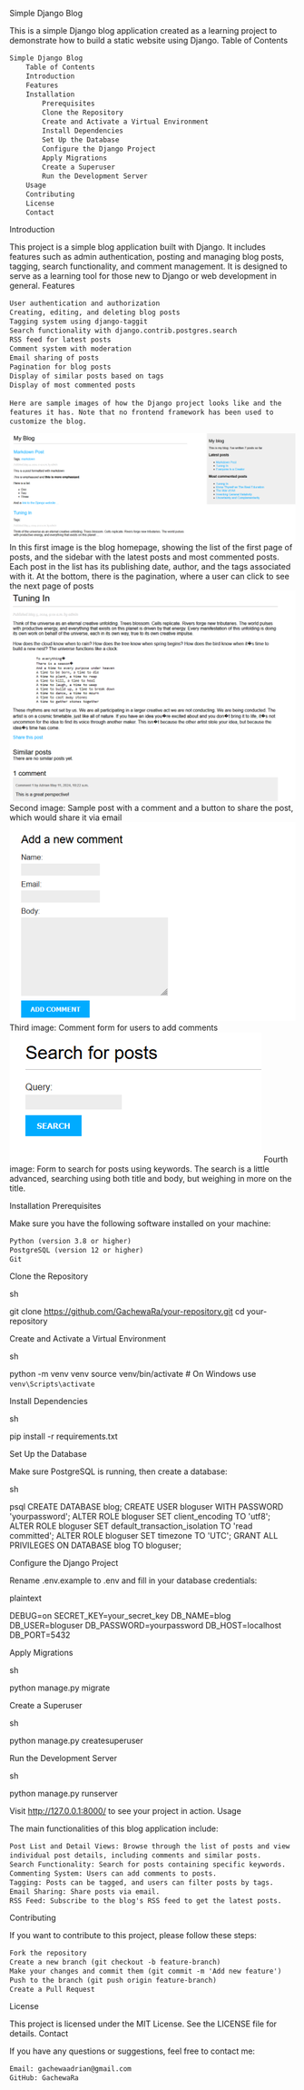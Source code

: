 Simple Django Blog

This is a simple Django blog application created as a learning project to demonstrate how to build a static website using Django.
Table of Contents

    Simple Django Blog
        Table of Contents
        Introduction
        Features
        Installation
            Prerequisites
            Clone the Repository
            Create and Activate a Virtual Environment
            Install Dependencies
            Set Up the Database
            Configure the Django Project
            Apply Migrations
            Create a Superuser
            Run the Development Server
        Usage
        Contributing
        License
        Contact

Introduction

This project is a simple blog application built with Django. It includes features such as admin authentication, posting and managing blog posts, tagging, search functionality, and comment management. It is designed to serve as a learning tool for those new to Django or web development in general.
Features

    User authentication and authorization
    Creating, editing, and deleting blog posts
    Tagging system using django-taggit
    Search functionality with django.contrib.postgres.search
    RSS feed for latest posts
    Comment system with moderation
    Email sharing of posts
    Pagination for blog posts
    Display of similar posts based on tags
    Display of most commented posts

    Here are sample images of how the Django project looks like and the features it has. Note that no frontend framework has been used to customize the blog.
![alt text](image.png)
In this first image is the blog homepage, showing the list of the first page of posts, and the sidebar with the latest posts and most commented posts. Each post in the list has its publishing date, author, and the tags associated with it. At the bottom, there is the pagination, where a user can click to see the next page of posts
![alt text](image-1.png)
Second image: Sample post with a comment and a button to share the post, which would share it via email
![alt text](image-2.png)
Third image: Comment form for users to add comments
![alt text](image-3.png)
Fourth image: Form to search for posts using keywords. The search is a little advanced, searching using both title and body, but weighing in more on the title.


Installation
Prerequisites

Make sure you have the following software installed on your machine:

    Python (version 3.8 or higher)
    PostgreSQL (version 12 or higher)
    Git

Clone the Repository

sh

git clone https://github.com/GachewaRa/your-repository.git
cd your-repository

Create and Activate a Virtual Environment

sh

python -m venv venv
source venv/bin/activate  # On Windows use `venv\Scripts\activate`

Install Dependencies

sh

pip install -r requirements.txt

Set Up the Database

Make sure PostgreSQL is running, then create a database:

sh

psql
CREATE DATABASE blog;
CREATE USER bloguser WITH PASSWORD 'yourpassword';
ALTER ROLE bloguser SET client_encoding TO 'utf8';
ALTER ROLE bloguser SET default_transaction_isolation TO 'read committed';
ALTER ROLE bloguser SET timezone TO 'UTC';
GRANT ALL PRIVILEGES ON DATABASE blog TO bloguser;

Configure the Django Project

Rename .env.example to .env and fill in your database credentials:

plaintext

DEBUG=on
SECRET_KEY=your_secret_key
DB_NAME=blog
DB_USER=bloguser
DB_PASSWORD=yourpassword
DB_HOST=localhost
DB_PORT=5432

Apply Migrations

sh

python manage.py migrate

Create a Superuser

sh

python manage.py createsuperuser

Run the Development Server

sh

python manage.py runserver

Visit http://127.0.0.1:8000/ to see your project in action.
Usage

The main functionalities of this blog application include:

    Post List and Detail Views: Browse through the list of posts and view individual post details, including comments and similar posts.
    Search Functionality: Search for posts containing specific keywords.
    Commenting System: Users can add comments to posts.
    Tagging: Posts can be tagged, and users can filter posts by tags.
    Email Sharing: Share posts via email.
    RSS Feed: Subscribe to the blog's RSS feed to get the latest posts.

Contributing

If you want to contribute to this project, please follow these steps:

    Fork the repository
    Create a new branch (git checkout -b feature-branch)
    Make your changes and commit them (git commit -m 'Add new feature')
    Push to the branch (git push origin feature-branch)
    Create a Pull Request

License

This project is licensed under the MIT License. See the LICENSE file for details.
Contact

If you have any questions or suggestions, feel free to contact me:

    Email: gachewaadrian@gmail.com
    GitHub: GachewaRa